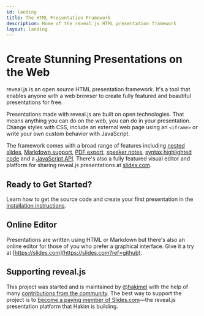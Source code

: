 ```yaml
---
id: landing
title: The HTML Presentation Framework
description: Home of the reveal.js HTML presentation framework
layout: landing
---
```


# Create Stunning Presentations on the Web
reveal.js is an open source HTML presentation framework. It's a tool that enables anyone with a web browser to create fully featured and beautiful presentations for free.

Presentations made with reveal.js are built on open technologies. That means anything you can do on the web, you can do in your presentation. Change styles with CSS, include an external web page using an `<iframe>` or write your own custom behavior with JavaScript.

The framework comes with a broad range of features including [nested slides](/features/vertical-slides/), [Markdown support](/content/markdown), [PDF export](/features/pdf-export), [speaker notes](/features/speaker-view/), [syntax highlighted code](/content/code) and a [JavaScript API](/api). There's also a fully featured visual editor and platform for sharing reveal.js presentations at [slides.com](https://slides.com?ref=github).


## Ready to Get Started?
Learn how to get the source code and create your first presentation in the [installation instructions](/installation).

## Online Editor
Presentations are written using HTML or Markdown but there's also an online editor for those of you who prefer a graphical interface. Give it a try at [https://slides.com](https://slides.com?ref=github).

## Supporting reveal.js
This project was started and is maintained by [@hakimel](https://github.com/hakimel/) with the help of many [contributions from the community](https://github.com/hakimel/reveal.js/graphs/contributors). The best way to support the project is to [become a paying member of Slides.com](https://slides.com/pricing)—the reveal.js presentation platform that Hakim is building.

